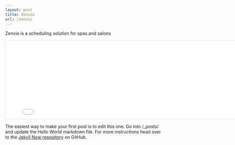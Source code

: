 ```yaml
---
layout: post
title: Zenvio
url: /zenvio
---
```


Zenvio is a scheduling solution for spas and salons

<iframe style="border: 1px solid rgba(0, 0, 0, 0.1);" width="800" height="250" src="{{site.haveit}}" allowfullscreen></iframe>

The easiest way to make your first post is to edit this one. Go into /_posts/ and update the Hello World markdown file. For more instructions head over to the [Jekyll Now repository](https://github.com/barryclark/jekyll-now) on GitHub.
